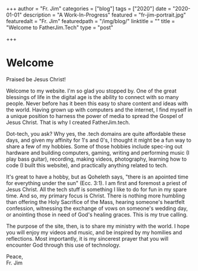 +++
author = "Fr. Jim"
categories = ["blog"]
tags = ["2020"]
date = "2020-01-01"
description = "A Work-In-Progress"
featured = "fr-jim-portrait.jpg"
featuredalt = "Fr. Jim"
featuredpath = "/img/blog/"
linktitle = ""
title = "Welcome to FatherJim.Tech"
type = "post"

+++

# Welcome

Praised be Jesus Christ!

Welcome to my website. I'm so glad you stopped by. One of the great blessings of life in the digital age is the ability to connect with so many people. Never before has it been this easy to share content and ideas with the world. Having grown up with computers and the internet, I find myself in a unique position to harness the power of media to spread the Gospel of Jesus Christ. That is why I created FatherJim.tech.

Dot-tech, you ask? Why yes, the .tech domains are quite affordable these days, and given my affinity for 1's and 0's, I thought it might be a fun way to share a few of my hobbies. Some of those hobbies include spec-ing out hardware and building computers, gaming, writing and performing music (I play bass guitar), recording, making videos, photography, learning how to code (I built this website), and practically anything related to tech.

It's great to have a hobby, but as Qoheleth says, "there is an apointed time for everything under the sun" (Ecc. 3:1). I am first and foremost a priest of Jesus Christ. All the tech stuff is something I like to do for fun in my spare time. And so, my primary focus is Christ. There is nothing more humbling than offering the Holy Sacrifice of the Mass, hearing someone's heartfelt confession, witnessing the exchange of vows on someone's wedding day, or anointing those in need of God's healing graces. This is my true calling.

The purpose of the site, then, is to share my ministry with the world. I hope you will enjoy my videos and music, and be inspired by my homilies and reflections. Most importantly, it is my sincerest prayer that you will encounter God through this use of technology.

Peace,  
Fr. Jim